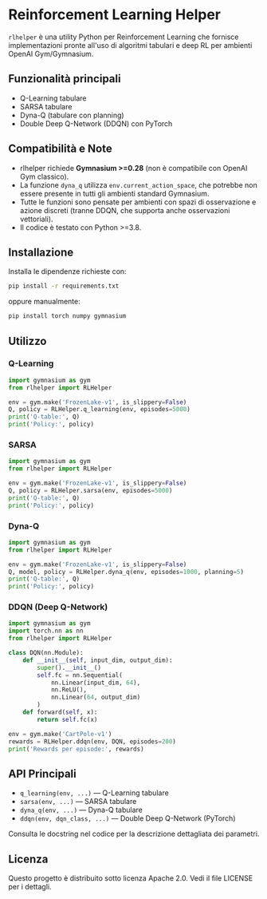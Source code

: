 # Reinforcement Learning Helper

`rlhelper` è una utility Python per Reinforcement Learning che fornisce implementazioni pronte all'uso di algoritmi tabulari e deep RL per ambienti OpenAI Gym/Gymnasium.

## Funzionalità principali
- Q-Learning tabulare
- SARSA tabulare
- Dyna-Q (tabulare con planning)
- Double Deep Q-Network (DDQN) con PyTorch

## Compatibilità e Note

- rlhelper richiede **Gymnasium >=0.28** (non è compatibile con OpenAI Gym classico).
- La funzione `dyna_q` utilizza `env.current_action_space`, che potrebbe non essere presente in tutti gli ambienti standard Gymnasium.
- Tutte le funzioni sono pensate per ambienti con spazi di osservazione e azione discreti (tranne DDQN, che supporta anche osservazioni vettoriali).
- Il codice è testato con Python >=3.8.

## Installazione

Installa le dipendenze richieste con:

```bash
pip install -r requirements.txt
```

oppure manualmente:

```bash
pip install torch numpy gymnasium
```

## Utilizzo

### Q-Learning
```python
import gymnasium as gym
from rlhelper import RLHelper

env = gym.make('FrozenLake-v1', is_slippery=False)
Q, policy = RLHelper.q_learning(env, episodes=5000)
print('Q-table:', Q)
print('Policy:', policy)
```

### SARSA
```python
import gymnasium as gym
from rlhelper import RLHelper

env = gym.make('FrozenLake-v1', is_slippery=False)
Q, policy = RLHelper.sarsa(env, episodes=5000)
print('Q-table:', Q)
print('Policy:', policy)
```

### Dyna-Q
```python
import gymnasium as gym
from rlhelper import RLHelper

env = gym.make('FrozenLake-v1', is_slippery=False)
Q, model, policy = RLHelper.dyna_q(env, episodes=1000, planning=5)
print('Q-table:', Q)
print('Policy:', policy)
```

### DDQN (Deep Q-Network)
```python
import gymnasium as gym
import torch.nn as nn
from rlhelper import RLHelper

class DQN(nn.Module):
    def __init__(self, input_dim, output_dim):
        super().__init__()
        self.fc = nn.Sequential(
            nn.Linear(input_dim, 64),
            nn.ReLU(),
            nn.Linear(64, output_dim)
        )
    def forward(self, x):
        return self.fc(x)

env = gym.make('CartPole-v1')
rewards = RLHelper.ddqn(env, DQN, episodes=200)
print('Rewards per episode:', rewards)
```

## API Principali

- `q_learning(env, ...)` — Q-Learning tabulare
- `sarsa(env, ...)` — SARSA tabulare
- `dyna_q(env, ...)` — Dyna-Q tabulare
- `ddqn(env, dqn_class, ...)` — Double Deep Q-Network (PyTorch)

Consulta le docstring nel codice per la descrizione dettagliata dei parametri.

## Licenza

Questo progetto è distribuito sotto licenza Apache 2.0. Vedi il file LICENSE per i dettagli.